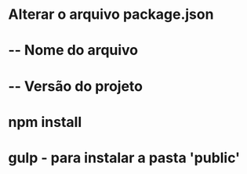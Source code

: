 # Alterar o arquivo package.json
# -- Nome do arquivo
# -- Versão do projeto

# npm install
# gulp - para instalar a pasta 'public'
